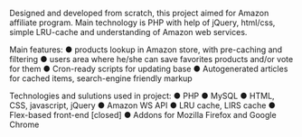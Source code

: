 Designed and developed from scratch, this project aimed for Amazon affiliate program. Main technology is PHP with help of jQuery, html/css, simple LRU-cache and understanding of Amazon web services.

Main features:
	● products lookup in Amazon store, with pre-caching and filtering
	● users area where he/she can save favorites products and/or vote for them
	● Cron-ready scripts for updating base
	● Autogenerated articles for cached items, search-engine friendly markup

Technologies and sulutions used in project:
	● PHP
	● MySQL
	● HTML, CSS, javascript, jQuery
	● Amazon WS API
	● LRU cache, LIRS cache
	● Flex-based front-end [closed]
	● Addons for Mozilla Firefox and Google Chrome